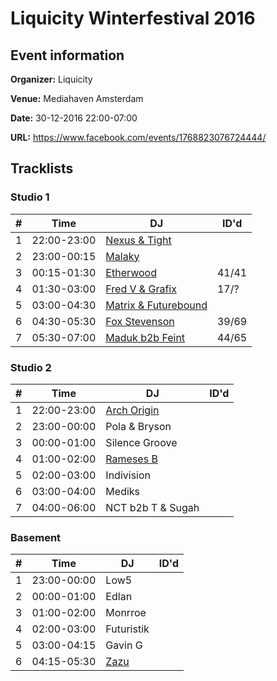 # Liquicity Winterfestival 2016
## Event information
**Organizer:** Liquicity

**Venue:** Mediahaven Amsterdam

**Date:** 30-12-2016 22:00-07:00

**URL:** https://www.facebook.com/events/1768823076724444/

## Tracklists
### Studio 1
| \#  | Time        | DJ                                                                     | ID'd  |
| --- | ----------- | ---------------------------------------------------------------------- | ----- |
| 1   | 22:00-23:00 | [Nexus & Tight](../master/studio_1-1-nexus_and_tight.md)               |       |
| 2   | 23:00-00:15 | [Malaky](../master/studio_1-2-malaky.md)                               |       |
| 3   | 00:15-01:30 | [Etherwood](../master/studio_1-3-etherwood.md)                         | 41/41 |
| 4   | 01:30-03:00 | [Fred V & Grafix](../master/studio_1-4-fred_v_and_grafix.md)           | 17/?  |
| 5   | 03:00-04:30 | [Matrix & Futurebound](../master/studio_1-5-matrix_and_futurebound.md) |       |
| 6   | 04:30-05:30 | [Fox Stevenson](../master/studio_1-6-fox_stevenson.md)                 | 39/69 |
| 7   | 05:30-07:00 | [Maduk b2b Feint](../master/studio_1-7-maduk_b2b_feint.md)             | 44/65 |

### Studio 2
| \#  | Time        | DJ                                                 | ID'd  |
| --- | ----------- | -------------------------------------------------- | ----- |
| 1   | 22:00-23:00 | [Arch Origin](../master/studio_2-1-arch_origin.md) |       |
| 2   | 23:00-00:00 | Pola & Bryson                                      |       |
| 3   | 00:00-01:00 | Silence Groove                                     |       |
| 4   | 01:00-02:00 | [Rameses B](../master/studio_2-4-rameses_b.md)     |       |
| 5   | 02:00-03:00 | Indivision                                         |       |
| 6   | 03:00-04:00 | Mediks                                             |       |
| 7   | 04:00-06:00 | NCT b2b T & Sugah                                  |       |

### Basement
| \#  | Time        | DJ                                   | ID'd  |
| --- | ----------- | ------------------------------------ | ----- |
| 1   | 23:00-00:00 | Low5                                 |       |
| 2   | 00:00-01:00 | Edlan                                |       |
| 3   | 01:00-02:00 | Monrroe                              |       |
| 4   | 02:00-03:00 | Futuristik                           |       |
| 5   | 03:00-04:15 | Gavin G                              |       |
| 6   | 04:15-05:30 | [Zazu](../master/basement-6-zazu.md) |       |
